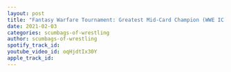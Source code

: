 ```yaml
---
layout: post
title: "Fantasy Warfare Tournament: Greatest Mid-Card Champion (WWE IC Title) (made with Spreaker)"
date: 2021-02-03
categories: scumbags-of-wrestling
author: scumbags-of-wrestling
spotify_track_id: 
youtube_video_id: oqHjdtIx30Y
apple_track_id: 
---
```

